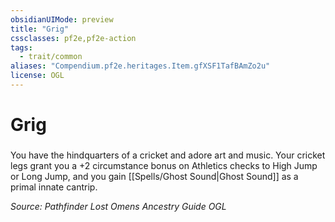 ```yaml
---
obsidianUIMode: preview
title: "Grig"
cssclasses: pf2e,pf2e-action
tags:
  - trait/common
aliases: "Compendium.pf2e.heritages.Item.gfXSF1TafBAmZo2u"
license: OGL
---
```

# Grig

### 






You have the hindquarters of a cricket and adore art and music. Your cricket legs grant you a +2 circumstance bonus on Athletics checks to High Jump or Long Jump, and you gain [[Spells/Ghost Sound|Ghost Sound]] as a primal innate cantrip.

*Source: Pathfinder Lost Omens Ancestry Guide*
*OGL*